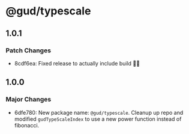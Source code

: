 # @gud/typescale

## 1.0.1

### Patch Changes

- 8cdf6ea: Fixed release to actually include build 🤦‍♂️

## 1.0.0

### Major Changes

- 6dfe780: New package name: `@gud/typescale`. Cleanup up repo and modified `gudTypeScaleIndex` to use a new power function instead of fibonacci.

